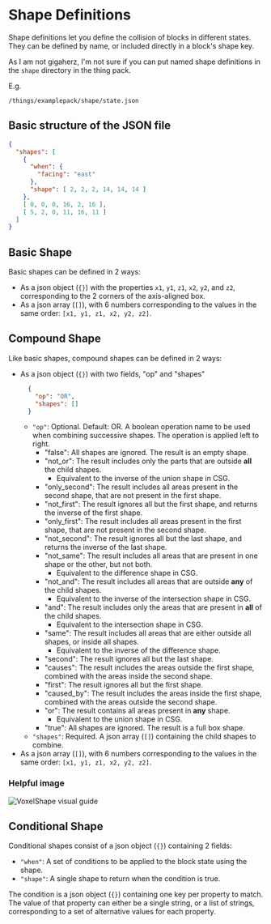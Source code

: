 # Shape Definitions

Shape definitions let you define the collision of blocks in different states. They can be defined by name, or included directly in a block's shape key.

As I am not gigaherz, I'm not sure if you can put named shape definitions in the `shape` directory in the thing pack.

E.g.
```
/things/examplepack/shape/state.json
```

## Basic structure of the JSON file

```json
{
  "shapes": [
    {
      "when": {
        "facing": "east"
      },
      "shape": [ 2, 2, 2, 14, 14, 14 ]
    },
    [ 0, 0, 0, 16, 2, 16 ],
    [ 5, 2, 0, 11, 16, 11 ]
  ]
}
```

## Basic Shape

Basic shapes can be defined in 2 ways:

* As a json object (`{}`) with the properties `x1`, `y1`, `z1`, `x2`, `y2`, and `z2`, corresponding to the 2 corners of the axis-aligned box.
* As a json array (`[]`), with 6 numbers corresponding to the values in the same order: `[x1, y1, z1, x2, y2, z2]`. 

## Compound Shape

Like basic shapes, compound shapes can be defined in 2 ways:

* As a json object (`{}`) with two fields, "op" and "shapes"
    ```json
      {
        "op": "OR",
        "shapes": []
      } 
    ```
  * `"op"`: Optional. Default: OR. A boolean operation name to be used when combining successive shapes. The operation is applied left to right.
    * "false": All shapes are ignored. The result is an empty shape.
    * "not_or": The result includes only the parts that are outside **all** the child shapes.
      * Equivalent to the inverse of the union shape in CSG.
    * "only_second": The result includes all areas present in the second shape, that are not present in the first shape.
    * "not_first": The result ignores all but the first shape, and returns the inverse of the first shape.
    * "only_first": The result includes all areas present in the first shape, that are not present in the second shape.
    * "not_second": The result ignores all but the last shape, and returns the inverse of the last shape.
    * "not_same": The result includes all areas that are present in one shape or the other, but not both.
      * Equivalent to the difference shape in CSG.
    * "not_and": The result includes all areas that are outside **any** of the child shapes.
      * Equivalent to the inverse of the intersection shape in CSG.
    * "and": The result includes only the areas that are present in **all** of the child shapes.
      * Equivalent to the intersection shape in CSG.
    * "same": The result includes all areas that are either outside all shapes, or inside all shapes.
      * Equivalent to the inverse of the difference shape.
    * "second": The result ignores all but the last shape.
    * "causes": The result includes the areas outside the first shape, combined with the areas inside the second shape.
    * "first": The result ignores all but the first shape.
    * "caused_by": The result includes the areas inside the first shape, combined with the areas outside the second shape.
    * "or": The result contains all areas present in **any** shape.
      * Equivalent to the union shape in CSG.
    * "true": All shapes are ignored. The result is a full box shape.
  * `"shapes"`: Required. A json array (`[]`) containing the child shapes to combine.
* As a json array (`[]`), with 6 numbers corresponding to the values in the same order: `[x1, y1, z1, x2, y2, z2]`.

### Helpful image

![VoxelShape visual guide](./VoxelShapeGuide.png)

## Conditional Shape

Conditional shapes consist of a json object (`{}`) containing 2 fields:

* `"when"`: A set of conditions to be applied to the block state using the shape.
* `"shape"`: A single shape to return when the condition is true.

The condition is a json object (`{}`) containing one key per property to match. The value of that property can either be a single string, or a list of strings, corresponding to a set of alternative values for each property.
